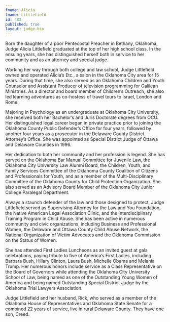 ```yaml
---
fname: Alicia
lname: Littlefield
id: 483
published: true
layout: judge-bio
---
```

Born the daughter of a poor Pentecostal Preacher in Bethany, Oklahoma, Judge Alicia Littlefield graduated at the top of her high school class.  In the ensuing years, she has distinguished herself both in service to her community and as an attorney and special judge.

Working her way through both college and law school, Judge Littlefield owned and operated Alicia’s Etc., a salon in the Oklahoma City area for 15 years.  During that time, she also served as an Oklahoma Children and Youth Counselor and Assistant Producer of television programming for Galilean Ministries.  As a director and board member of Children’s Outreach, she also led learning adventures as co-hostess of travel tours to Israel, London and Rome.

Majoring in Psychology as an undergraduate at Oklahoma City University, she received both her Bachelor’s and Juris Doctorate degrees from OCU.  Her distinguished legal career began in private practice prior to joining the Oklahoma County Public Defender’s Office for four years, followed by another four years as a prosecutor in the Delaware County District Attorney’s Office.   She was appointed as Special District Judge of Ottawa and Delaware Counties in 1996.

Her dedication to both her community and her profession is legend.  She has served on the Oklahoma Bar Manual Committee for Juvenile Law, the Oklahoma City University Law Alumni Board, the Children, Youth, and Family Services Committee of the Oklahoma County Coalition of Citizens and Professionals for Youth, and as a member of the Multi-Disciplinary Committee of the Oklahoma County for Child Protection Organization.  She also served as an Advisory Board Member of the Oklahoma City Junior College Paralegal Department.

Always a staunch defender of the law and those designed to protect, Judge Littlefield served as Supervising Attorney for the Law and You Foundation, the Native American Legal Association Clinic, and the Interdisciplinary Training Program in Child Abuse.  She has been active in numerous community and civic organizations, including Business and Professional Women, the Delaware and Ottawa County Child Abuse Network, the National Organization of Victim Advocates and the Oklahoma Commission on the Status of Women.

She has attended First Ladies Luncheons as an invited guest at gala celebrations, paying tribute to five of  America’s First Ladies, including Barbara Bush, Hillary Clinton, Laura Bush, Michelle Obama and Melania Trump.  Her numerous honors include service as a Class Representative on the Board of Governors while attending the Oklahoma City University School of Law, being named as one of the Outstanding Young Women of America and being named Outstanding Special District Judge by the Oklahoma Trial Lawyers Association.

Judge Littlefield and her husband, Rick, who served as a member of the Oklahoma House of Representatives and Oklahoma State Senate for a combined 22 years of service, live in rural Delaware County.  They have one son, Creed.
